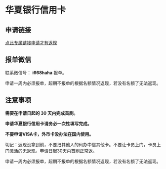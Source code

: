 # 华夏银行信用卡


## 申请链接

[点此专属链接申请才有返现](https://apply.xbme.cn/next/middle?id=1756&invite_code=zxXKDz&parent_id=1368&poster_id=1650&t=1730891860&type=2&v=v1&sign=97048cde5e&utm_source=url)

## 报单微信

联系微信号： **i668haha** 报单。

申请一周内必须报单，超期不报单的根据名额情况返现，若没有名额了无法返现。

## 注意事项

**需要在申请日起的 30 天内完成首刷。**

**申请华夏银行信用卡请务必一次性填写完成。**

**不要申请VISA卡，外币卡没办法在国内使用。**

切记：返现没拿到前，不要扫其他人的码办中信其他卡。不要让卡员上门，卡员上门激活的无返现。申请日起30天内首刷正常返。

申请一周内必须报单，超期不报单的根据名额情况返现，若没有名额了无法返现。